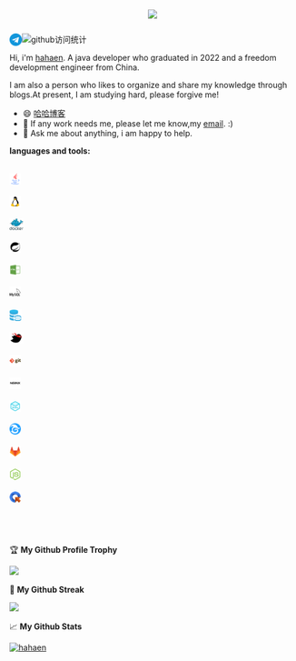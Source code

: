 
<h1 align="center">
  <a href="https://github.com/hahaen">
    <img src="https://readme-typing-svg.herokuapp.com/?lines=欢迎您来到hahaen的主页!;祝您今天愉快!&center=true&size=27">
  </a>
</h1>

<a href="https://t.me/ihahaen">
  <img align="left" alt="hahaen's Telegram" width="22px" src="https://github.com/hahaen/hahaen/blob/main/images/telegram.png" />
</a>

![github访问统计](https://visitor-badge.glitch.me/badge?page_id=hahaen.hahaen)

Hi, i'm [hahaen](https://github.com/hahaen). A java developer who graduated in 2022 and a freedom development engineer from China.

I am also a person who likes to organize and share my knowledge through blogs.At present, I am studying hard, please
forgive me!

- 😄 [哈哈博客](http://hahaen.github.io/)
- 💼 If any work needs me, please let me know,my [email](mailto:ihahaen@163.com). :)
- 💬 Ask me about anything, i am happy to help.

**languages and tools:**

<code> <a href="https://www.java.com/"><img height="20" src="https://github.com/hahaen/hahaen/blob/main/images/java.png"></a> </code>
<code> <a href="https://zh.m.wikipedia.org/zh/Linux"><img height="20" src="https://github.com/hahaen/hahaen/blob/main/images/linux.png"></a> </code>
<code> <a href="https://www.docker.com/"><img height="20" src="https://github.com/hahaen/hahaen/blob/main/images/Docker.png"></a> </code>
<code> <a href="https://spring.io/projects/spring-boot"><img height="20" src="https://github.com/hahaen/hahaen/blob/main/images/bxl-spring-boot.png"></a> </code>
<code> <a href="https://zh.m.wikipedia.org/zh/HTML"><img height="20" src="https://github.com/hahaen/hahaen/blob/main/images/html.png"></a> </code>
<code> <a href="https://www.mysql.com/"><img height="20" src="https://github.com/hahaen/hahaen/blob/main/images/mysql.png"></a> </code>
<code> <a href="https://www.oracle.com/"><img height="20" src="https://github.com/hahaen/hahaen/blob/main/images/Oracle.png"></a> </code>
<code> <a href="https://mybatis.org/mybatis-3/"><img height="20" src="https://github.com/hahaen/hahaen/blob/main/images/mybatis.png"></a> </code>
<code> <a href="https://git-scm.com/"><img height="20" src="https://github.com/hahaen/hahaen/blob/main/images/git.png"></a> </code>
<code> <a href="http://nginx.org/"><img height="20" src="https://github.com/hahaen/hahaen/blob/main/images/nginx.png"></a> </code>
<code> <a href="https://redis.io/"><img height="20" src="https://github.com/hahaen/hahaen/blob/main/images/redis.png"></a> </code>
<code> <a href="https://www.zentao.net/"><img height="20" src="https://github.com/hahaen/hahaen/blob/main/images/chandao.png"></a> </code>
<code> <a href="https://gitlab.com/"><img height="20" src="https://github.com/hahaen/hahaen/blob/main/images/gitlab.png"></a> </code>
<code> <a href="https://nodejs.org/"><img height="20" src="https://github.com/hahaen/hahaen/blob/main/images/nodejs.png"></a> </code>
<code> <a href="https://www.cloudquery.club/"><img height="20" src="https://github.com/hahaen/hahaen/blob/main/images/CloudQuery.png"></a> </code>

<h1></h1>

<br>

🏆 **My Github Profile Trophy**

<a href="https://github-profile-trophy.vercel.app/?username=hahaen&theme=gruvbox&row=1&column=7&no-frame=true&no-bg=true">
  <img  src="https://github-profile-trophy.vercel.app/?username=hahaen&theme=gruvbox&row=1&column=7&no-frame=true&no-bg=true" />
</a>

<br>

🌸 **My Github Streak**

<a href="https://github-readme-streak-stats.herokuapp.com/?user=hahaen">
    <img  src="https://github-readme-streak-stats.herokuapp.com/?user=hahaen" />
</a>

<br>

📈 **My Github Stats**

<a href="https://github-readme-stats.vercel.app/api?username=hahaen&show_icons=true"> 
<img src="https://github-readme-stats.vercel.app/api?username=hahaen&show_icons=true" alt="hahaen" />
</a>
